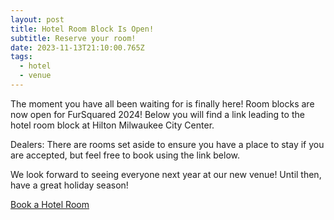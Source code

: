 ```yaml
---
layout: post
title: Hotel Room Block Is Open!
subtitle: Reserve your room!
date: 2023-11-13T21:10:00.765Z
tags:
  - hotel
  - venue
---
```

The moment you have all been waiting for is finally here! Room blocks are now open for FurSquared 2024! Below you will find a link leading to the hotel room block at Hilton Milwaukee City Center.

Dealers: There are rooms set aside to ensure you have a place to stay if you are accepted, but feel free to book using the link below.

We look forward to seeing everyone next year at our new venue! Until then, have a great holiday season!

[Book a Hotel Room](/hotel)
